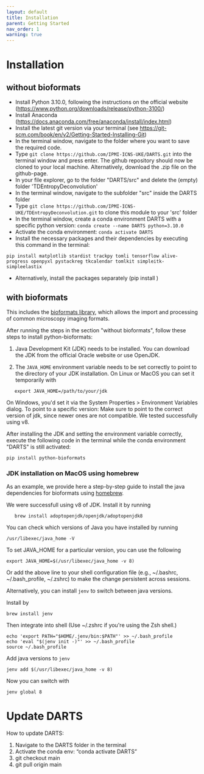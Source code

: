 ```yaml
---
layout: default
title: Installation
parent: Getting Started
nav_order: 1
warning: true
---
```


# Installation
## without bioformats
- Install Python 3.10.0, following the instructions on the official website (https://www.python.org/downloads/release/python-3100/)
- Install Anaconda (https://docs.anaconda.com/free/anaconda/install/index.html)
- Install the latest git version via your terminal (see https://git-scm.com/book/en/v2/Getting-Started-Installing-Git)
- In the terminal window, navigate to the folder where you want to save the required code. 
- Type ```git clone https://github.com/IPMI-ICNS-UKE/DARTS.git``` into the terminal window and press enter. The github repository should now be cloned to your local machine. Alternatively, download the .zip file on the github-page.
- In your file explorer, go to the folder "DARTS/src" and delete the (empty) folder 'TDEntropyDeconvolution'
- In the terminal window, navigate to the subfolder "src" inside the DARTS folder
- Type ```git clone https://github.com/IPMI-ICNS-UKE/TDEntropyDeconvolution.git``` to clone this module to your 'src' folder
- In the terminal window, create a conda environment DARTS with a specific python version: ```conda create --name DARTS python=3.10.0```
- Activate the conda environment: ```conda activate DARTS```
- Install the necessary packages and their dependencies by executing this command in the terminal:
```
pip install matplotlib stardist trackpy tomli tensorflow alive-progress openpyxl pystackreg tkcalendar tomlkit simpleitk-simpleelastix
```
- Alternatively, install the packages separately (pip install <package>)

## with bioformats
This includes the [bioformats library](http://www.openmicroscopy.org/bio-formats/), which allows the import and processing of common microscopy imaging formats.

After running the steps in the section "without bioformats", follow these steps to install python-bioformats: 

1. Java Development Kit (JDK) needs to be installed. 
You can download the JDK from the official Oracle website or use OpenJDK. 
   
2. The `JAVA_HOME` environment variable needs to be set correctly to point to the directory of your JDK installation.
On Linux or MacOS you can set it temporarily with
```
   export JAVA_HOME=/path/to/your/jdk
```
On Windows, you'd set it via the System Properties > Environment Variables dialog. To point to a specific version:
Make sure to point to the correct version of jdk, since newer ones are not compatible. We tested successfully using v8. 

After installing the JDK and setting the environment variable correctly, execute the following code in the terminal while 
the conda environment "DARTS" is still activated:

```pip install python-bioformats```

### JDK installation on MacOS using homebrew

As an example, we provide here a step-by-step guide to install the java dependencies for bioformats using [homebrew](https://brew.sh/).

We were successfull using v8 of JDK. Install it by running

```
   brew install adoptopenjdk/openjdk/adoptopenjdk8
```

You can check which versions of Java you have installed by running 
```
/usr/libexec/java_home -V
```
To set JAVA_HOME for a particular version, you can use the following 
```
export JAVA_HOME=$(/usr/libexec/java_home -v 8)
```
Or add the above line to your shell configuration file (e.g., ~/.bashrc, ~/.bash_profile, ~/.zshrc) to make the change persistent across sessions.

Alternatively, you can install `jenv` to switch between java versions.

Install by 
```
brew install jenv
```
Then integrate into shell (Use ~/.zshrc if you're using the Zsh shell.)
```
echo 'export PATH="$HOME/.jenv/bin:$PATH"' >> ~/.bash_profile
echo 'eval "$(jenv init -)"' >> ~/.bash_profile
source ~/.bash_profile
```

Add java versions to `jenv`
```
jenv add $(/usr/libexec/java_home -v 8)
```
Now you can switch with 
```
jenv global 8
```

# Update DARTS
How to update DARTS:
1. Navigate to the DARTS folder in the terminal
2. Activate the conda env: “conda activate DARTS”
3. git checkout main
4. git pull origin main